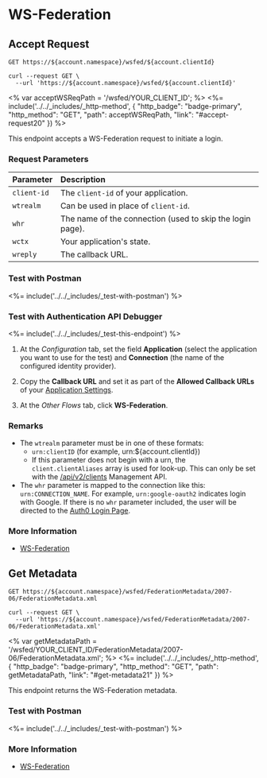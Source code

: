 # WS-Federation

## Accept Request

```http
GET https://${account.namespace}/wsfed/${account.clientId}
```

```shell
curl --request GET \
  --url 'https://${account.namespace}/wsfed/${account.clientId}'
```

<% var acceptWSReqPath = '/wsfed/YOUR_CLIENT_ID'; %>
<%= include('../../_includes/_http-method', {
  "http_badge": "badge-primary",
  "http_method": "GET",
  "path": acceptWSReqPath,
  "link": "#accept-request20"
}) %>

This endpoint accepts a WS-Federation request to initiate a login.


### Request Parameters

| Parameter        | Description |
|:-----------------|:------------|
| `client-id`      | The `client-id` of your application. |
| `wtrealm`        | Can be used in place of `client-id`. |
| `whr`            | The name of the connection (used to skip the login page). |
| `wctx`           | Your application's state. |
| `wreply`         | The callback URL. |


### Test with Postman

<%= include('../../_includes/_test-with-postman') %>


### Test with Authentication API Debugger

<%= include('../../_includes/_test-this-endpoint') %>

1. At the *Configuration* tab, set the field **Application** (select the application you want to use for the test) and **Connection** (the name of the configured identity provider).

1. Copy the **Callback URL** and set it as part of the **Allowed Callback URLs** of your [Application Settings](${manage_url}/#/applications/${account.clientId}/settings).

1. At the *Other Flows* tab, click **WS-Federation**.


### Remarks

- The `wtrealm` parameter must be in one of these formats:
  - `urn:clientID` (for example, urn:${account.clientId})
  - If this parameter does not begin with a urn, the `client.clientAliases` array is used for look-up. This can only be set with the [/api/v2/clients](/api/management/v2#!/Clients/get_clients) Management API.
- The `whr` parameter is mapped to the connection like this: `urn:CONNECTION_NAME`. For example, `urn:google-oauth2` indicates login with Google. If there is no `whr` parameter included, the user will be directed to the [Auth0 Login Page](/login_page).


### More Information
- [WS-Federation](/protocols/ws-fed)


## Get Metadata

```http
GET https://${account.namespace}/wsfed/FederationMetadata/2007-06/FederationMetadata.xml
```

```shell
curl --request GET \
  --url 'https://${account.namespace}/wsfed/FederationMetadata/2007-06/FederationMetadata.xml'
```

<% var getMetadataPath = '/wsfed/YOUR_CLIENT_ID/FederationMetadata/2007-06/FederationMetadata.xml'; %>
<%=
include('../../_includes/_http-method', {
  "http_badge": "badge-primary",
  "http_method": "GET",
  "path": getMetadataPath,
  "link": "#get-metadata21"
}) %>

This endpoint returns the WS-Federation metadata.


### Test with Postman

<%= include('../../_includes/_test-with-postman') %>


### More Information

- [WS-Federation](/protocols/ws-fed)
